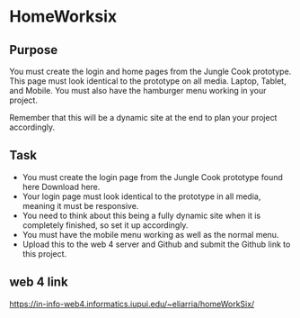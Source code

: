 # HomeWorksix

## Purpose
You must create the login and home pages from the Jungle Cook prototype. This page must look identical to the prototype on all media. Laptop, Tablet, and Mobile. You must also have the hamburger menu working in your project. 

Remember that this will be a dynamic site at the end to plan your project accordingly.  

## Task
* You must create the login page from the Jungle Cook prototype found here Download here. 
* Your login page must look identical to the prototype in all media, meaning it must be responsive. 
* You need to think about this being a fully dynamic site when it is completely finished, so set it up accordingly. 
* You must have the mobile menu working as well as the normal menu. 
* Upload this to the web 4 server and Github and submit the Github link to this project. 


## web 4 link
https://in-info-web4.informatics.iupui.edu/~eliarria/homeWorkSix/